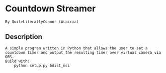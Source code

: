 # Countdown Streamer
    By QuiteLiterallyConnor (Acaicia)

## Description 
    A simple program written in Python that allows the user to set a countdown timer and output the resulting timer over virtual camera via OBS.
    Build with:
        python setup.py bdist_msi

